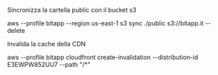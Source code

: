 Sincronizza la cartella public con il bucket s3

 aws --profile bitapp --region us-east-1 s3 sync ./public s3://bitapp.it --delete
 
 Invalida la cache della CDN
 
 aws --profile bitapp cloudfront create-invalidation --distribution-id E3EWPW852UU7 --path "/*"